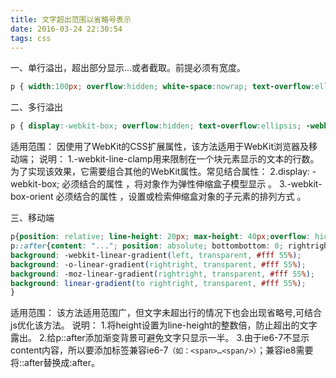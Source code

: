 ```yaml
---
title: 文字超出范围以省略号表示 
date: 2016-03-24 22:30:54
tags: css
---
```


一、单行溢出，超出部分显示...或者截取。前提必须有宽度。
``` css
p { width:100px; overflow:hidden; white-space:nowrap; text-overflow:ellipsis;}
```

<!--more-->

二、多行溢出
``` css
p { display:-webkit-box; overflow:hidden; text-overflow:ellipsis; -webkit-line-clamp:2; -webkit-box-orient:vertical;}
```

适用范围：
因使用了WebKit的CSS扩展属性，该方法适用于WebKit浏览器及移动端；
说明：
1.-webkit-line-clamp用来限制在一个块元素显示的文本的行数。 为了实现该效果，它需要组合其他的WebKit属性。常见结合属性：
2.display: -webkit-box; 必须结合的属性 ，将对象作为弹性伸缩盒子模型显示 。
3.-webkit-box-orient 必须结合的属性 ，设置或检索伸缩盒对象的子元素的排列方式 。

三、移动端
``` css
p{position: relative; line-height: 20px; max-height: 40px;overflow: hidden;}   
p::after{content: "..."; position: absolute; bottombottom: 0; rightright: 0; padding-left: 40px;   
background: -webkit-linear-gradient(left, transparent, #fff 55%);   
background: -o-linear-gradient(rightright, transparent, #fff 55%);   
background: -moz-linear-gradient(rightright, transparent, #fff 55%);   
background: linear-gradient(to rightright, transparent, #fff 55%);   
}
```

适用范围：
该方法适用范围广，但文字未超出行的情况下也会出现省略号,可结合js优化该方法。
说明：
1.将height设置为line-height的整数倍，防止超出的文字露出。
2.给p::after添加渐变背景可避免文字只显示一半。
3.由于ie6-7不显示content内容，所以要添加标签兼容ie6-7`（如：<span>…<span/>）`；兼容ie8需要将::after替换成:after。